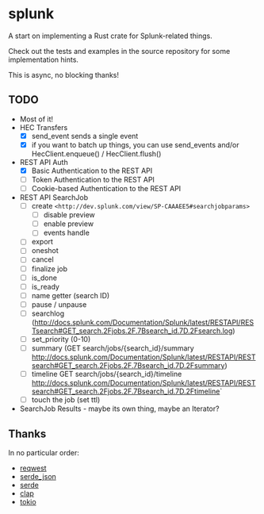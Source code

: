 # splunk

A start on implementing a Rust crate for Splunk-related things.

Check out the tests and examples in the source repository for some
implementation hints.

This is async, no blocking thanks!

## TODO

- Most of it!
- HEC Transfers
  - [x] send_event sends a single event
  - [x] if you want to batch up things, you can use send_events and/or
        HecClient.enqueue() / HecClient.flush()
- REST API Auth
  - [x] Basic Authentication to the REST API
  - [ ] Token Authentication to the REST API
  - [ ] Cookie-based Authentication to the REST API
- REST API SearchJob
  - [ ] create `<http://dev.splunk.com/view/SP-CAAAEE5#searchjobparams>`
    - [ ] disable preview
    - [ ] enable preview
    - [ ] events handle
  - [ ] export
  - [ ] oneshot
  - [ ] cancel
  - [ ] finalize job
  - [ ] is_done
  - [ ] is_ready
  - [ ] name getter (search ID)
  - [ ] pause / unpause
  - [ ] searchlog
        (<http://docs.splunk.com/Documentation/Splunk/latest/RESTAPI/RESTsearch#GET_search.2Fjobs.2F.7Bsearch_id.7D.2Fsearch.log>)
  - [ ] set_priority (0-10)
  - [ ] summary (GET search/jobs/{search_id}/summary
        <http://docs.splunk.com/Documentation/Splunk/latest/RESTAPI/RESTsearch#GET_search.2Fjobs.2F.7Bsearch_id.7D.2Fsummary>)
  - [ ] timeline GET search/jobs/{search_id}/timeline
        <http://docs.splunk.com/Documentation/Splunk/latest/RESTAPI/RESTsearch#GET_search.2Fjobs.2F.7Bsearch_id.7D.2Ftimeline>`
  - [ ] touch the job (set ttl)
- SearchJob Results - maybe its own thing, maybe an Iterator?

## Thanks

In no particular order:

- [reqwest](https://crates.io/crates/reqwest)
- [serde_json](https://crates.io/crates/serde_json)
- [serde](https://crates.io/crates/serde)
- [clap](https://crates.io/crates/clap)
- [tokio](https://crates.io/crates/tokio)
